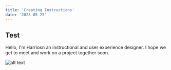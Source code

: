 ```yaml
---
title: 'Creating Instructions'
date: '2023-05-25'
---
```


## Test

Hello, I'm Harriosn an instructional and user experience designer. I hope we get to meet and work on a project together soon.

![alt text](https://hgiven.github.io/portfolio/blob/main/public/images/charging-01.png)